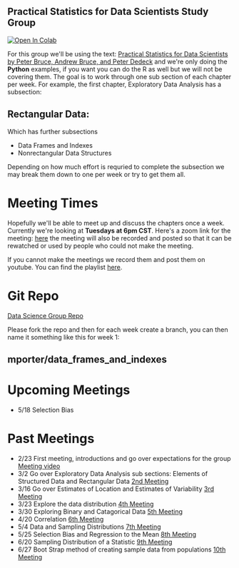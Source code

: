 ## Practical Statistics for Data Scientists Study Group

[![Open In Colab](https://colab.research.google.com/assets/colab-badge.svg)](https://colab.research.google.com/github/MuddyBootsCode/data_science_study_group/blob/main/data_science.ipynb)

For this group we'll be using the text: [Practical Statistics for Data Scientists by Peter Bruce, Andrew Bruce, and Peter Dedeck](https://www.amazon.com/Practical-Statistics-Data-Scientists-Essential/dp/149207294X/ref=sr_1_1?crid=UBTVFA6OWEH6&dchild=1&keywords=practical+statistics+for+data+scientists&qid=1613917144&sprefix=practical+stat%2Caps%2C205&sr=8-1) and we're only doing the **Python** examples, if you want you can do the R as well but we will not be covering them. The goal is to work through one sub section of each chapter per week. For example, the first chapter, Exploratory Data Analysis has a subsection:

## Rectangular Data:

Which has further subsections
- Data Frames and Indexes
- Nonrectangular Data Structures

Depending on how much effort is requried to complete the subsection we may break them down to one per week or try to get them all.

# Meeting Times

Hopefully we'll be able to meet up and discuss the chapters once a week. Currently we're looking at **Tuesdays at 6pm CST**. Here's a zoom link for the meeting: [here](https://zoom.us/j/97745088615) the meeting will also be recorded and posted so that it can be rewatched or used by people who could not make the meeting.

If you cannot make the meetings we record them and post them on youtube. You can find the playlist [here](https://www.youtube.com/watch?v=0XmXrdRl2rI&list=PLTsp-DXanPCwGzwbhiO9dD8aTIgaIeeve).

# Git Repo

[Data Science Group Repo](https://github.com/MuddyBootsCode/data_science_study_group)

Please fork the repo and then for each week create a branch, you can then name it something like this for week 1:

## mporter/data_frames_and_indexes

# Upcoming Meetings
  - 5/18 Selection Bias

# Past Meetings

- 2/23 First meeting, introductions and go over expectations for the group [Meeting video](https://youtu.be/0XmXrdRl2rI)
- 3/2 Go over Exploratory Data Analysis sub sections: Elements of Structured Data and Rectangular Data [2nd Meeting](https://youtu.be/uKR0GSNuVFA)
- 3/16 Go over Estimates of Location and Estimates of Variability [3rd Meeting](https://youtu.be/3uNPcmo055g?list=PLTsp-DXanPCwGzwbhiO9dD8aTIgaIeeve)
- 3/23 Explore the data distribution [4th Meeting](https://youtu.be/w2jG4QfXM4I)
- 3/30 Exploring Binary and Catagorical Data [5th Meeting](https://youtu.be/fZRuNRKVQAU)
- 4/20 Correlation [6th Meeting](https://youtu.be/OHsHdw8gIW8)
- 5/4 Data and Sampling Distributions [7th Meeting](https://youtu.be/z5VGn01xNhs)
- 5/25 Selection Bias and Regression to the Mean [8th Meeting](https://youtu.be/UZN1mwC5oDk)
- 6/20 Sampling Distribution of a Statistic [9th Meeting](https://youtu.be/YoGArkArMVg)
- 6/27 Boot Strap method of creating sample data from populations [10th Meeting](https://youtu.be/Wy3la5HAfn0)
